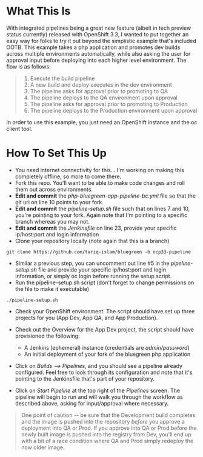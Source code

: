 # What This Is
With integrated pipelines being a great new feature (albeit in tech preview status currently) released with OpenShift 3.3, I wanted to put together an easy way for folks to try it out beyond the simplistic example that's included OOTB. This example takes a php application and promotes dev builds across multiple environments automatically, while also asking the user for approval input before deploying into each higher level environment. The flow is as follows:

> 1. Execute the build pipeline
> 2. A new build and deploy executes in the dev environment
> 3. The pipeline asks for approval prior to promoting to QA
> 4. The pipeline deploys to the QA environment upon approval
> 5. The pipeline asks for approval prior to promoting to Production
> 6. The pipeline deploys to the Production environment upon approval

In order to use this example, you just need an OpenShift instance and the oc client tool.
<br>

# How To Set This Up
+ You need internet connectivity for this... I'm working on making this completely offline, so more to come there.
+ Fork this repo. You'll want to be able to make code changes and roll them out across environments.
+ __Edit and commit__ the _php-bluegreen-app-pipeline-bc.yml_ file so that the git uri on line 10 points to your fork.
+ __Edit and commit__ the _pipeline-setup.sh_ file such that on lines 7 and 10, you're pointing to your fork. Again note that I'm pointing to a specific branch whereas you may not.
+ __Edit and commit__ the _Jenkinsfile_ on line 23, provide your specific ip/host:port and login information
+ Clone your repository locally (note again that this is a branch)

```
git clone https://github.com/tariq-islam/bluegreen -b ocp33-pipeline
```

+ Similar a previous step, you can uncomment out line #5 in the _pipeline-setup.sh_ file and provide your specific ip/host:port and login information, or simply oc login before running the setup script.
+ Run the pipeline-setup.sh script (don't forget to change permissions on the file to make it executable)

```
./pipeline-setup.sh
```

+ Check your OpenShift environment. The script should have set up three projects for you (App Dev, App QA, and App Production).
+ Check out the Overview for the App Dev project, the script should have provisioned the following:
	+ A Jenkins (ephemeral) instance (credentials are _admin/password_)
	+ An initial deployment of your fork of the bluegreen php application

+ Click on _Builds --> Pipelines_, and you should see a pipeline already configured. Feel free to look through its configuration and note that it's pointing to the Jenkinsfile that's part of your repository.
+ Click on _Start Pipeline_ at the top right of the _Pipelines_ screen. The pipeline will begin to run and will walk you through the workflow as described above, asking for input/approval where necessary.

> One point of caution -- be sure that the Development build completes and the image is pushed into the repository _before_ you approve a deployment into QA or Prod. If you approve into QA or Prod before the newly built image is pushed into the registry from Dev, you'll end up with a bit of a race condition where QA and Prod simply redeploy the now older image.

